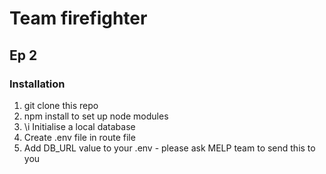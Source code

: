 # Team firefighter
## Ep 2

### Installation

1. git clone this repo
2. npm install to set up node modules
3. \i Initialise a local database
4. Create .env file in route file
5. Add DB_URL value to your .env - please ask MELP team to send this to you 
